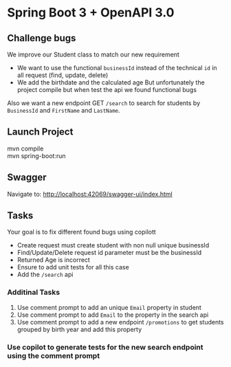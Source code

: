 # Spring Boot 3 + OpenAPI 3.0

## Challenge bugs

We improve our Student class to match our new requirement
- We want to use the functional `businessId` instead of the technical `id` in all request (find, update, delete)
- We add the birthdate and the calculated age
But unfortunately the project compile but when test the api we found functional bugs

Also we want a new endpoint GET `/search` to search for students by `BusinessId` and `FirstName` and `LastName`. 

## Launch Project

mvn compile    
mvn spring-boot:run

## Swagger

Navigate to: <http://localhost:42069/swagger-ui/index.html>

## Tasks

Your goal is to fix different found bugs using copilott
- Create request must create student with non null unique businessId
- Find/Update/Delete request id parameter must be the businessId
- Returned Age is incorrect
- Ensure to add unit tests for all this case
- Add the `/search` api

### Additinal Tasks

1. Use comment prompt to add an unique `Email` property in student
2. Use comment prompt to add `Email` to the property in the search api
3. Use comment prompt to add a new endpoint  `/promotions` to get students grouped by birth year and add this property

### Use copilot to generate tests for the new search endpoint using the comment prompt